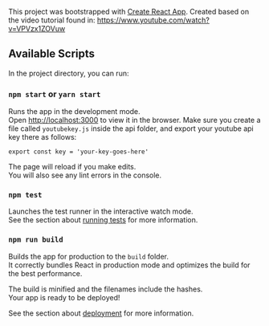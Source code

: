 This project was bootstrapped with [Create React App](https://github.com/facebook/create-react-app).
Created based on the video tutorial found in: https://www.youtube.com/watch?v=VPVzx1ZOVuw

## Available Scripts

In the project directory, you can run:

### `npm start` or `yarn start`

Runs the app in the development mode.<br>
Open [http://localhost:3000](http://localhost:3000) to view it in the browser.
Make sure you create a file called `youtubekey.js` inside the api folder, and export your youtube api key there as follows:

```
export const key = 'your-key-goes-here'
```

The page will reload if you make edits.<br>
You will also see any lint errors in the console.

### `npm test`

Launches the test runner in the interactive watch mode.<br>
See the section about [running tests](https://facebook.github.io/create-react-app/docs/running-tests) for more information.

### `npm run build`

Builds the app for production to the `build` folder.<br>
It correctly bundles React in production mode and optimizes the build for the best performance.

The build is minified and the filenames include the hashes.<br>
Your app is ready to be deployed!

See the section about [deployment](https://facebook.github.io/create-react-app/docs/deployment) for more information.
